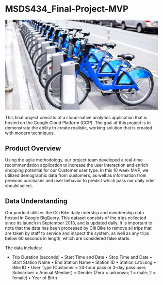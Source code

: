 # MSDS434_Final-Project-MVP

![citi bike](https://github.com/christinebyron/MSDS434_Final-Project-MVP/blob/master/Images/citi%20bike.jpg)

This final project consists of a cloud-native analytics application that is hosted on the Google Cloud Platform (GCP). The goal of this project is to demonstrate the ability to create realistic, working solution that is created with modern techniques.

## Product Overview
Using the agile methodology, our project team developed a real-time recommendation application to increase the user interaction and enrich shopping potential for our Customer user type. In this 10 week MVP, we utilized demographic data from customers, as well as information from previous purchases and user behavior to predict which pass our daily rider should select. 

## Data Understanding 
Our product utilizes the Citi Bike daily ridership and membership data hosted in Google BigQuery. This dataset consists of the trips collected since its launch in September 2013, and is updated daily. It is important to note that the data has been processed by Citi Bike to remove all trips that are taken by staff to service and inspect the system, as well as any trips below 60 seconds in length, which are considered false starts.

The data includes:
   *	Trip Duration (seconds)
•	Start Time and Date
•	Stop Time and Date
•	Start Station Name
•	End Station Name
•	Station ID
•	Station Lat/Long
•	Bike ID
•	User Type (Customer = 24-hour pass or 3-day pass user; Subscriber = Annual Member)
•	Gender (Zero = unknown; 1 = male; 2 = female)
•	Year of Birth
